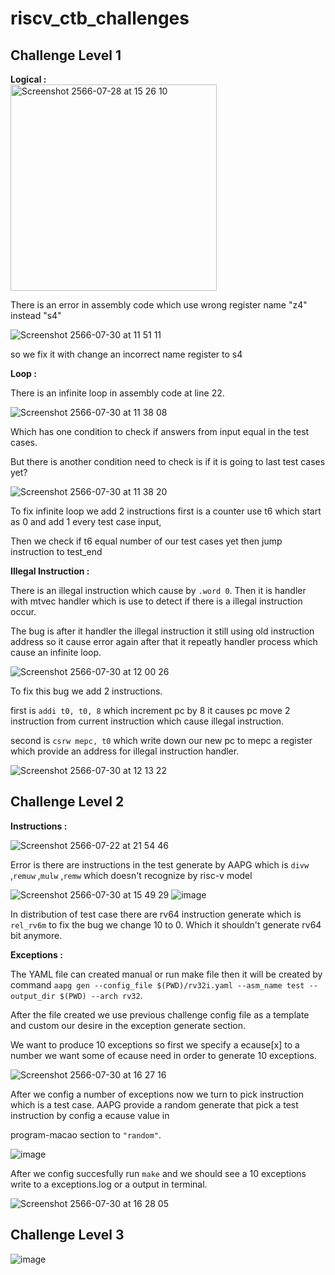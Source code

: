 # riscv_ctb_challenges
## Challenge Level 1
**Logical :**\
<img width="330" alt="Screenshot 2566-07-28 at 15 26 10" src="https://github.com/vyomasystems-lab/riscv-ctb-challenge-PatNJ18/assets/88830316/61b7b5ba-ec5c-4f0c-b842-9a16564081d0">

There is an error in assembly code which use wrong register name "z4" instead "s4"

![Screenshot 2566-07-30 at 11 51 11](https://github.com/vyomasystems-lab/riscv-ctb-challenge-PatNJ18/assets/88830316/b671001b-1e3f-47ca-9bb3-8aaaabaddbc8)

so we fix it with change an incorrect name register to s4


**Loop :** 

There is an infinite loop in assembly code at line 22. 

![Screenshot 2566-07-30 at 11 38 08](https://github.com/vyomasystems-lab/riscv-ctb-challenge-PatNJ18/assets/88830316/eb5b8b57-2d79-4af6-8255-74b24c245994)

Which has one condition to check if answers from input equal in the test cases.


But there is another condition need to check is if it is going to last test cases yet?

![Screenshot 2566-07-30 at 11 38 20](https://github.com/vyomasystems-lab/riscv-ctb-challenge-PatNJ18/assets/88830316/67e6d472-6b11-4866-97fb-c68e24202ce0)

To fix infinite loop we add 2 instructions first is a counter use t6 which start as 0 and add 1 every test case input,

Then we check if t6 equal number of our test cases yet then jump instruction to test_end


**Illegal Instruction :**

There is an illegal instruction which cause by `.word 0`. Then it is handler with mtvec handler which is use to detect if there is a illegal instruction occur.

The bug is after it handler the illegal instruction it still using old instruction address so it cause error again after that it repeatly handler process which cause an infinite loop.

![Screenshot 2566-07-30 at 12 00 26](https://github.com/vyomasystems-lab/riscv-ctb-challenge-PatNJ18/assets/88830316/2cea7350-1c33-40d3-9f76-586f26519070)


To fix this bug we add 2 instructions.

first is `addi t0, t0, 8` which increment pc by 8 it causes pc move 2 instruction from current instruction which cause illegal instruction.

second is `csrw mepc, t0` which write down our new pc to  mepc a register which provide an address for illegal instruction handler.

![Screenshot 2566-07-30 at 12 13 22](https://github.com/vyomasystems-lab/riscv-ctb-challenge-PatNJ18/assets/88830316/8b53bc45-0034-4c15-a2f1-f418e5b95122)



## Challenge Level 2

**Instructions :**

![Screenshot 2566-07-22 at 21 54 46](https://github.com/vyomasystems-lab/riscv-ctb-challenge-PatNJ18/assets/88830316/d7bd7d0b-91aa-4dd4-9b29-c9c8f8a133f3)

Error is there are instructions in the test generate by AAPG which is `divw` ,`remuw` ,`mulw` ,`remw` which doesn't recognize by risc-v model

![Screenshot 2566-07-30 at 15 49 29](https://github.com/vyomasystems-lab/riscv-ctb-challenge-PatNJ18/assets/88830316/e1e22cfe-b9c9-46d8-90b3-486194829de1)
![image](https://github.com/vyomasystems-lab/riscv-ctb-challenge-PatNJ18/assets/88830316/3835cbec-c175-4925-83f2-71a9f41e5717)

In distribution of test case there are rv64 instruction generate which is `rel_rv6m` to fix the bug we change 10 to 0. Which it shouldn't generate rv64 bit anymore.

**Exceptions :**

The YAML file can created manual or run make file then it will be created by command `aapg gen --config_file $(PWD)/rv32i.yaml --asm_name test --output_dir $(PWD) --arch rv32`.

After the file created we use previous challenge config file as a template and custom our desire in the exception generate section.

We want to produce 10 exceptions so first we specify a ecause[x] to a number we want some of ecause need in order to generate 10 exceptions.

![Screenshot 2566-07-30 at 16 27 16](https://github.com/vyomasystems-lab/riscv-ctb-challenge-PatNJ18/assets/88830316/c808abd1-f6c6-4528-8ec4-16938db1a910)

After we config a number of exceptions now we turn to pick instruction which is a test case. AAPG provide a random generate that pick a test instruction by config a ecause value in 

program-macao section to `"random"`.

![image](https://github.com/vyomasystems-lab/riscv-ctb-challenge-PatNJ18/assets/88830316/2fadd845-ac83-4368-86c9-382fdb175d2e)

After we config succesfully run `make` and we should see a 10 exceptions write to a exceptions.log or a output in terminal.

![Screenshot 2566-07-30 at 16 28 05](https://github.com/vyomasystems-lab/riscv-ctb-challenge-PatNJ18/assets/88830316/7870540e-0bbe-4449-9235-949f9612a098)


## Challenge Level 3

![image](https://github.com/vyomasystems-lab/riscv-ctb-challenge-PatNJ18/assets/88830316/e30fa833-89b1-4044-a986-04fc2035a335)




